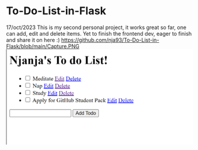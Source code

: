 # To-Do-List-in-Flask
17/oct/2023
This is my second personal project, it works great so far, one can add, edit and delete items. Yet to finish the frontend dev, eager to finish and share it on here :)
https://github.com/nja93/To-Do-List-in-Flask/blob/main/Capture.PNG
![to do list part1](https://github.com/nja93/To-Do-List-in-Flask/blob/main/Capture.PNG)

